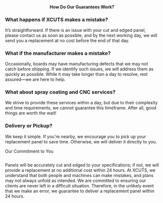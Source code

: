 <div class="px-4 sm:container">
<div class="bg-primary text-center py-9 px-5 mb-9">
<h4 class="text-2xl lg:text-4xl text-white" style="text-align: center;">How Do Our Guarantees Work?</h4>
</div>
<div class="py-8 md:py-11 px-6 md:px-10 border border-black border-dashed bg-[#f4f4f4] mb-5" style="text-align: left;">
<h3 class="text-xl md:text-3xl text-black font-semibold mb-6">What happens if XCUTS makes a mistake?</h3>
<p class="text-base md:text-xl text-black">It&rsquo;s straightforward. If there is an issue with your cut and edged panel, please contact us as soon as possible, and by the next working day, we will send you a replacement at no cost before the end of that day.</p>
</div>
<div class="py-8 md:py-11 px-6 md:px-10 border border-black border-dashed bg-[#f4f4f4] mb-5" style="text-align: left;">
<h3 class="text-xl md:text-3xl text-black font-semibold mb-6">What if the manufacturer makes a mistake?</h3>
<p class="text-base md:text-xl text-black">Occasionally, boards may have manufacturing defects that we may not catch before shipping. If we identify such issues, we will address them as quickly as possible. While it may take longer than a day to resolve, rest assured&mdash;we are here to help.</p>
</div>
<div class="py-8 md:py-11 px-6 md:px-10 border border-black border-dashed bg-[#f4f4f4] mb-5" style="text-align: left;">
<h3 class="text-xl md:text-3xl text-black font-semibold mb-6">What about spray coating and CNC services?</h3>
<p class="text-base md:text-xl text-black">We strive to provide these services within a day, but due to their complexity and time requirements, we cannot guarantee this timeframe. After all, good things are worth the wait!</p>
</div>
<div class="py-8 md:py-11 px-6 md:px-10 border border-black border-dashed bg-[#f4f4f4] mb-5">
<h3 class="text-xl md:text-3xl text-black font-semibold mb-6" style="text-align: left;">Delivery or Pickup?</h3>
<p class="text-base md:text-xl text-black" style="text-align: left;">We keep it simple. If you're nearby, we encourage you to pick up your replacement panel to save time. Otherwise, we will deliver it directly to you.</p>
</div>
</div>

<div class="p-5 md:p-8 lg:p-12 text-center border-2 border-primary border-dashed bg-white">
<p class="text-[22px] md:text-[26px] lg:text-[36px]"><span class="text-primary"> Our Commitment to You</span></p>
<img class="mx-auto border-[10px] border-[#c4c4c4] my-9" src="/images/wwcaep-panels.webp" alt="">
<p class="text-xl leading-8">Panels will be accurately cut and edged to your specifications; if not, we will provide a replacement at no additional cost within 24 hours. At XCUTS, we understand that both people and machines can make mistakes, and plans may not always unfold as intended. We are committed to ensuring our clients are never left in a difficult situation. Therefore, in the unlikely event that we make an error, we guarantee to deliver a replacement panel within 24 hours.</p>
</div>
